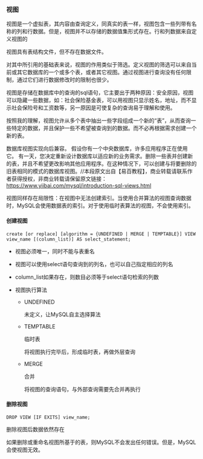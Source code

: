 ### **视图**

视图是一个虚拟表，其内容由查询定义，同真实的表一样，视图包含一些列带有名称的列和行数据。但是，视图并不以存储的数据值集形式存在。行和列数据来自定义视图的

视图具有表结构文件，但不存在数据文件。

对其中所引用的基础表来说，视图的作用类似于筛选。定义视图的筛选可以来自当前或其它数据库的一个或多个表，或者其它视图。通过视图进行查询没有任何限制，通过它们进行数据修改时的限制也很少。

视图是存储在数据库中的查询的sql语句，它主要出于两种原因：安全原因，视图可以隐藏一些数据，如：社会保险基金表，可以用视图只显示姓名，地址，而不显示社会保险号和工资数等，另一原因是可使复杂的查询易于理解和使用。

按照我的理解，视图允许从多个表中抽出一些字段组成一个新的“表”，从而查询一些特定的数据，并且保护一些不希望被查询到的数据。而不必再根据需求创建一个新的表。

数据库视图实现向后兼容。 假设你有一个中央数据库，许多应用程序正在使用它。 有一天，您决定重新设计数据库以适应新的业务需求。删除一些表并创建新的表，并且不希望更改影响其他应用程序。在这种情况下，可以创建与将要删除的旧表相同的模式的数据库视图。//本段原文出自【易百教程】，商业转载请联系作者获得授权，非商业转载请保留原文链接：https://www.yiibai.com/mysql/introduction-sql-views.html 

视图同样存在局限性：在视图中无法创建索引。当使用合并算法的视图查询数据时，MySQL会使用数据表的索引。对于使用临时表算法的视图，不会使用索引。

#### 创建视图

`create [or replace] [algorithm = {UNDEFINED | MERGE | TEMPTABLE}] VIEW view_name [(column_list)] AS select_statement;`

- 视图必须唯一，同时不能与表重名

- 视图可以使用select语句查询到的列名，也可以自己指定相应的列名

- column_list如果存在，则数目必须等于select语句检索的列数

- 视图执行算法

  - UNDEFINED

    未定义，让MySQL自主选择算法

  - TEMPTABLE

    临时表

    将视图执行完毕后，形成临时表，再做外层查询

  - MERGE

    合并

    将视图的查询语句，与外部查询需要先合并再执行

#### **删除视图**

`DROP VIEW [IF EXITS] view_name;`

删除视图后数据依然存在

如果删除或重命名视图所基于的表，则MySQL不会发出任何错误。但是，MySQL会使视图无效。